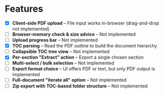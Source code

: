 # Features

- [x] **Client-side PDF upload** – File input works in-browser (drag-and-drop not implemented)
- [ ] **Browser-memory check & size advice** – Not implemented
- [ ] **Upload progress bar** – Not implemented
- [x] **TOC parsing** – Read the PDF outline to build the document hierarchy
- [ ] **Collapsible TOC tree view** – Not implemented
- [x] **Per-section "Extract" action** – Export a single chosen section
- [ ] **Multi-select / bulk selection** – Not implemented
- [ ] **Export format choice** – UI offers PDF or text, but only PDF output is implemented
- [ ] **Full-document "iterate all" option** – Not implemented
- [ ] **Zip export with TOC-based folder structure** – Not implemented
